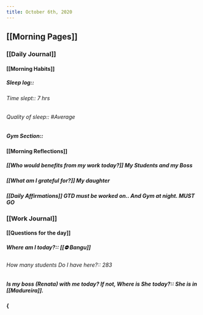 ```yaml
---
title: October 6th, 2020
---
```


## [[Morning Pages]]
### [[Daily Journal]]
#### [[Morning Habits]]
##### Sleep log:: 
###### Time slept:: 7 hrs

###### Quality of sleep:: #Average

##### Gym Section:: 

#### [[Morning Reflections]]
##### [[Who would benefits from my work today?]]  My Students and my Boss

##### [[What am I grateful for?]] My daughter

##### [[Daily Affirmations]] GTD must be worked on.. And Gym at night. MUST GO

### [[Work Journal]]
#### [[Questions for the day]]
##### Where am I today?:: [[⛔ Bangu]]
###### How many students Do I have here?:: 283

##### Is my boss (Renata) with me today? If not, Where is She today?:: She is in [[Madureira]].

#### {
